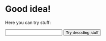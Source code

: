 # Good idea!

Here you can try stuff:

<input type="text" name="passphrase" id="passphrase" autocomplete="off">
<input type="button" onclick="decode()" value="Try decoding stuff">

<script src="https://bitwiseshiftleft.github.io/sjcl/sjcl.js"></script> 
<div id="result"></div>

<script>
    let messages = [
        "{\"iv\":\"yspZGhEn8/S+f34bKiv4mA==\",\"v\":1,\"iter\":10000,\"ks\":128,\"ts\":64,\"mode\":\"ccm\",\"adata\":\"\",\"cipher\":\"aes\",\"salt\":\"gqV8hDnPJpk=\",\"ct\":\"vCT1nLTjcTF53m71KYYevSGwzQAeuoXSe8Ofttvc5D3tdlouWcJo80/f/V+fC19jIHmNp6Q5kj+BZvwqR8PvrJv+to99A5eb9v+yf8ON4LIi782uTU4879hd4mmX7VFF9kDAMPoNxtpBQjVG0GNn8Xu6AS3vXLgY8yHseQPByk80QJinlmaF5v+ByW5XZvjiN6eFC/6p+WfaotoN9Bg5HMGTRhN+PS/jAu1kjHuOfgI=\"}",
        "{\"iv\":\"6bIpt8gGTtMmmS+/YOTTKg==\",\"v\":1,\"iter\":10000,\"ks\":128,\"ts\":64,\"mode\":\"ccm\",\"adata\":\"\",\"cipher\":\"aes\",\"salt\":\"lcuvW5ViyEk=\",\"ct\":\"PtFcVIfx/9pMFcPYIAnmwAhW7zm76T1jauQSqPLJUjwrmJWzsd5ZTg4LBVB//PXbHIOkMnsCYynfq4SKpPFbcgkfF389qyY+ZNPMhn1FCawXBRJzuslY8/qJe0HSSgOXvjx2fAbdnYwaUswzbbKfzoV6Yg4+J7QNAiS+m78=\"}",
        "{\"iv\":\"GUHXLmiqNp+nCunXDafCxA==\",\"v\":1,\"iter\":10000,\"ks\":128,\"ts\":64,\"mode\":\"ccm\",\"adata\":\"\",\"cipher\":\"aes\",\"salt\":\"Vz8GBbNkezA=\",\"ct\":\"DOXfB7PPeKm4dg81Q4/YMLJirH0Ribul+JGskIHbtWWM5tDsiwcFsw+Qhdu7tgadMw5ITA==\"}",
        "{\"iv\":\"aEFeOIFuNIKOkbILWfZLTQ==\",\"v\":1,\"iter\":10000,\"ks\":128,\"ts\":64,\"mode\":\"ccm\",\"adata\":\"\",\"cipher\":\"aes\",\"salt\":\"MytVoz5kRnQ=\",\"ct\":\"92qtqLg3QM6DuyE5X+wkG2ze+T1poSv88urEJ7OUhlTGxRWbDWXDwm6fO2XyuYp5zVe/OhFGS7/ENeYupASAilJh\"}",
        "{\"iv\":\"ExEh/3hbN5f+yVPO7drFIg==\",\"v\":1,\"iter\":10000,\"ks\":128,\"ts\":64,\"mode\":\"ccm\",\"adata\":\"\",\"cipher\":\"aes\",\"salt\":\"dA738N6INl4=\",\"ct\":\"wv2UIHUM0hSeNaw/buzCx8d99YFLLUJcvJlyvXFxRV3Refbi9ybMKY3QtnSW4dRIhSryTVjq9XOSGv8J5oH07ExA1B9Wr+RkSBQcFbGsHxlQo2pYuGJ4S3NSZuwFAqxo2v9D62Lw6djQ4+QFUUAk7hCuNoKPUw==\"}",
        ]
    function decode() {
        for (message in messages) {
            let decoded = sjcl.encrypt(document.getElementById("passphrase"), "Test message");
            if (decoded.startsWith("::::")) {
                document.getElementById("result").innerHTML = decoded.slice(4);
            }
        }
    };
</script>

